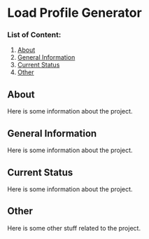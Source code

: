 # Load Profile Generator

### List of Content:
1. [About](#About)
2. [General Information](#General-Information)
3. [Current Status](#Current-Status)
4. [Other](#Other)

## About
Here is some information about the project.

## General Information
Here is some information about the project.

## Current Status
Here is some information about the project.

## Other
Here is some other stuff related to the project.
